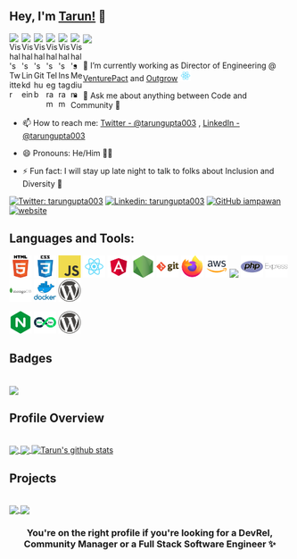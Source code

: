 
<!--
**gtarun/gtarun** is a ✨ _special_ ✨ repository because its `README.md` (this file) appears on your GitHub profile.

Here are some ideas to get you started:

- 🔭 I’m currently working on ...
- 🌱 I’m currently learning ...
- 👯 I’m looking to collaborate on ...
- 🤔 I’m looking for help with ...
- 💬 Ask me about ...
- 📫 How to reach me: ...
- 😄 Pronouns: ...
- ⚡ Fun fact: ...
-->
## Hey, I'm [Tarun!](https://gtarun.github.io) 🐥

<a href="https://github.com/gtarun">
  <img align="center" src="https://hits.seeyoufarm.com/api/count/incr/badge.svg?url=https%3A%2F%2Fgithub.com%2F{gtarun}1212%2Fhit-counter" />
</a>
<a href="https://twitter.com/intent/user?screen_name=tarungupta003">
  <img align="left" alt="Vishal's Twitter" width="22px" src="https://cdn.jsdelivr.net/npm/simple-icons@v3/icons/twitter.svg" />
</a>
<a href="https://linkedin.com/in/tarungupta003">
  <img align="left" alt="Vishal's Linkdein" width="22px" src="https://cdn.jsdelivr.net/npm/simple-icons@v3/icons/linkedin.svg" />
</a>
<a href="https://github.com/gtarun">
  <img align="left" alt="Vishal's Github" width="22px" src="https://cdn.jsdelivr.net/npm/simple-icons@v3/icons/github.svg" />
</a>
<a href="https://t.me/soul.tarun">
  <img align="left" alt="Vishal's Telegram" width="22px" src="https://cdn.jsdelivr.net/npm/simple-icons@v3/icons/telegram.svg" />
</a>
<a href="https://instagram.com/tarungupta003/">
  <img align="left" alt="Vishal's Instagram" width="22px" src="https://cdn.jsdelivr.net/npm/simple-icons@v3/icons/instagram.svg" />
</a>
<a href="https://medium.com/@gtarun24">
  <img align="left" alt="Vishal's Medium" width="22px" src="https://cdn.jsdelivr.net/npm/simple-icons@v3/icons/medium.svg" />
</a>
<!-- <a href="https://dev.to/kindavishal" style="display:none">
  <img align="left" alt="Vishal's Dev.to" width="22px" src="https://cdn.shopify.com/s/files/1/1626/8507/files/Dev_400x400_50x.png" />
</a>
<a href="https://dribbble.com/kindavishal">
  <img align="left" alt="Vishal's Dribble" width="22px" src="https://cdn.jsdelivr.net/npm/simple-icons@v3/icons/dribbble.svg" />
</a>
-->
<br/>
<br/>


<!-- - 🔭 I’m currently working -->
<!-- - 👯 I’m looking to collaborate on . -->
- 🌱 I’m currently working as Director of Engineering @ <a href="https://venturepact.com">VenturePact</a> and <a href="https://outgrow.co">Outgrow</a> <code><img height="20" src="https://raw.githubusercontent.com/github/explore/80688e429a7d4ef2fca1e82350fe8e3517d3494d/topics/react/react.png"></code> 

- 💬 Ask me about anything between Code and Community 💖
- 📫 How to reach me: [Twitter - @tarungupta003](https://twitter.com/intent/user?screen_name=tarungupta003) , [LinkedIn - @tarungupta003](https://www.linkedin.com/in/tarungupta003/)
- 😄 Pronouns: He/Him 💁‍♂️
- ⚡ Fun fact: I will stay up late night to talk to folks about Inclusion and Diversity :owl:

[![Twitter: tarungupta003](https://img.shields.io/twitter/follow/tarungupta003?style=social)](https://twitter.com/intent/user?screen_name=tarungupta003)
[![Linkedin: tarungupta003](https://img.shields.io/badge/-tarungupta003-blue?style=flat-square&logo=Linkedin&logoColor=white&link=https://www.linkedin.com/in/tarungupta003/)](https://www.linkedin.com/in/tarungupta003/)
[![GitHub iampawan](https://img.shields.io/github/followers/gtarun?label=follow&style=social)](https://github.com/gtarun)
[![website](https://img.shields.io/badge/PortfolioWebsite-gtarun.github.io-2648ff?style=flat-square&logo=firefox)](https://gtarun.github.io/)


## **Languages and Tools:** 

<code><img height="40" src="https://raw.githubusercontent.com/github/explore/80688e429a7d4ef2fca1e82350fe8e3517d3494d/topics/html/html.png"></code>
<code><img height="40" src="https://raw.githubusercontent.com/github/explore/80688e429a7d4ef2fca1e82350fe8e3517d3494d/topics/css/css.png"></code>
<code><img height="40" src="https://raw.githubusercontent.com/github/explore/80688e429a7d4ef2fca1e82350fe8e3517d3494d/topics/javascript/javascript.png"></code>
<code><img height="40" src="https://raw.githubusercontent.com/github/explore/80688e429a7d4ef2fca1e82350fe8e3517d3494d/topics/react/react.png"></code>
<code><img height="40" src="https://raw.githubusercontent.com/github/explore/e94815998e4e0713912fed477a1f346ec04c3da2/topics/angular/angular.png"></code>
<code><img height="40" src="https://raw.githubusercontent.com/github/explore/80688e429a7d4ef2fca1e82350fe8e3517d3494d/topics/nodejs/nodejs.png"></code>
<code><img height="40" src="https://raw.githubusercontent.com/github/explore/80688e429a7d4ef2fca1e82350fe8e3517d3494d/topics/git/git.png"></code>
<code><img height="40" src="https://raw.githubusercontent.com/github/explore/728542e0d33f83720614f61923a9cb424264db23/topics/firefox/firefox.png"></code>
<code><img height="40" src="https://raw.githubusercontent.com/github/explore/728542e0d33f83720614f61923a9cb424264db23/topics/aws/aws.png"></code>
<code><img height="40" src="https://raw.githubusercontent.com/github/explore/728542e0d33f83720614f61923a9cb424264db23/topics/aws/cloudfront.png"></code>
<code><img height="40" src="https://raw.githubusercontent.com/github/explore/728542e0d33f83720614f61923a9cb424264db23/topics/php/php.png"></code>
<code><img height="40" src="https://raw.githubusercontent.com/github/explore/728542e0d33f83720614f61923a9cb424264db23/topics/express/express.png"></code>
<code><img height="40" src="https://raw.githubusercontent.com/github/explore/728542e0d33f83720614f61923a9cb424264db23/topics/mongodb/mongodb.png"></code>
<code><img height="40" src="https://raw.githubusercontent.com/github/explore/728542e0d33f83720614f61923a9cb424264db23/topics/docker/docker.png"></code>
<code><img height="40" src="https://raw.githubusercontent.com/github/explore/728542e0d33f83720614f61923a9cb424264db23/topics/wordpress/wordpress.png"></code>

<code><img height="40" src="https://raw.githubusercontent.com/github/explore/728542e0d33f83720614f61923a9cb424264db23/topics/nginx/nginx.png"></code>
<code><img height="40" src="https://raw.githubusercontent.com/github/explore/728542e0d33f83720614f61923a9cb424264db23/topics/devops/devops.png"></code>
<code><img height="40" src="https://raw.githubusercontent.com/github/explore/728542e0d33f83720614f61923a9cb424264db23/topics/wordpress/wordpress.png"></code>



 
## **Badges**
<br />
<a href="https://github.com/gtarun">
  <img align="center" src="https://github-profile-trophy.vercel.app/?username=gtarun" />
</a>

<br />

## **Profile Overview**
<br />
<a href="https://github.com/gtarun">
  <img align="center" src="https://github-profile-summary-cards.vercel.app/api/cards/profile-details?username=gtarun&theme=vue" />
</a>

<a href="https://github.com/gtarun">
  <img align="center" src="https://github-readme-stats.vercel.app/api/top-langs/?username=gtarun&theme=light&hide_langs_below=1" />
</a>
<a href="https://github.com/gtarun">
 <img align="center" src="https://github-readme-stats.vercel.app/api?username=gtarun&show_icons=true&theme=light&line_height=27" alt="Tarun's github stats"/>
</a>
<br />

## **Projects**
<br />
<a href="https://github.com/gtarun/gtarun.github.io">
  <img align="center" src="https://github-readme-stats.vercel.app/api/pin/?username=gtarun&repo=gtarun.github.io&theme=light" />
</a>
<a href="https://github.com/venturepact/aweber">
  <img align="center" src="https://github-readme-stats.vercel.app/api/pin/?username=venturepact&repo=aweber&theme=light" />
</a>


<div align="center">

### You're on the right profile if you're looking for a DevRel, Community Manager or a Full Stack Software Engineer ✨

</div>

